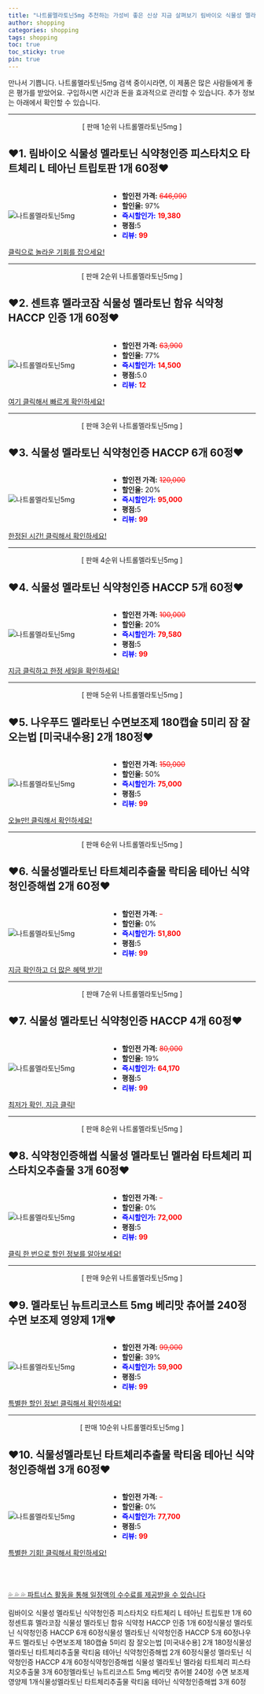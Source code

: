 ```yaml
---
title: "나트롤멜라토닌5mg 추천하는 가성비 좋은 신상 지금 살펴보기 림바이오 식물성 멜라토닌 식약청인증 피스타치오"
author: shopping
categories: shopping
tags: shopping
toc: true
toc_sticky: true
pin: true
---
```

만나서 기쁩니다. 나트롤멜라토닌5mg 검색 중이시라면,  이 제품은 많은 사람들에게 좋은 평가를 받았어요. 구입하시면 시간과 돈을 효과적으로 관리할 수 있습니다. 추가 정보는 아래에서 확인할 수 있습니다.

---
<p class="toplist" style="margin: 0 auto; display: block; width: fit-content;">[ 판매 1순위 나트롤멜라토닌5mg ]</p>

<h2><strong>❤️1. 림바이오 식물성 멜라토닌 식약청인증 피스타치오 타트체리 L 테아닌 트립토판 1개 60정❤️</strong></h2>

<div style="display: flex; align-items: center;">
    <div style="flex: 0.4;">
        <img src="https://thumbnail8.coupangcdn.com/thumbnails/remote/230x230ex/image/vendor_inventory/e6a3/6af8d3e52b328236f0f67c6aff8eb8f4506aa4ccae0140d8ec4b6a009a84.png" alt="나트롤멜라토닌5mg" style="max-width: 100%;">
    </div>
    <div style="flex: 0.6; margin-left: 10px;">
        <ul>
            <li><strong>할인전 가격:</strong> <del style="color: red;">646,090</del></li>
            <li><strong>할인율:</strong> 97%</li>
            <li><span style='color:blue'><strong>즉시할인가:</strong></span> <span style='color:red'><strong>19,380</strong></span></li>
            <li><strong>평점:</strong>5</li>
            <li><span style='color:blue'><strong>리뷰:</strong></span> <span style='color:red'><strong>99</strong></span></li>
        </ul>
    </div>
</div>
<div class="center">
    <a href="https://selin100587001.github.io?lptag=AF9450613&subid=githubio&pageKey=8250436611&traceid=V0-153&itemId=23751578167&vendorItemId=90776074316" class="myButton">
        클릭으로 놀라운 기회를 잡으세요!
    </a>
</div>


---
<p class="toplist" style="margin: 0 auto; display: block; width: fit-content;">[ 판매 2순위 나트롤멜라토닌5mg ]</p>

<h2><strong>❤️2. 센트휴 멜라코잠 식물성 멜라토닌 함유 식약청 HACCP 인증 1개 60정❤️</strong></h2>

<div style="display: flex; align-items: center;">
    <div style="flex: 0.4;">
        <img src="https://thumbnail6.coupangcdn.com/thumbnails/remote/230x230ex/image/vendor_inventory/d512/d4aca86d6f3cf1c0373095d2c66728176e53a27783834be30168c763f276.jpg" alt="나트롤멜라토닌5mg" style="max-width: 100%;">
    </div>
    <div style="flex: 0.6; margin-left: 10px;">
        <ul>
            <li><strong>할인전 가격:</strong> <del style="color: red;">63,900</del></li>
            <li><strong>할인율:</strong> 77%</li>
            <li><span style='color:blue'><strong>즉시할인가:</strong></span> <span style='color:red'><strong>14,500</strong></span></li>
            <li><strong>평점:</strong>5.0</li>
            <li><span style='color:blue'><strong>리뷰:</strong></span> <span style='color:red'><strong>12</strong></span></li>
        </ul>
    </div>
</div>
<div class="center">
    <a href="https://selin100587001.github.io?lptag=AF9450613&subid=githubio&pageKey=8239662311&traceid=V0-153&itemId=23714305724&vendorItemId=90739183381" class="myButton">
        여기 클릭해서 빠르게 확인하세요!
    </a>
</div>


---
<p class="toplist" style="margin: 0 auto; display: block; width: fit-content;">[ 판매 3순위 나트롤멜라토닌5mg ]</p>

<h2><strong>❤️3. 식물성 멜라토닌 식약청인증 HACCP 6개 60정❤️</strong></h2>

<div style="display: flex; align-items: center;">
    <div style="flex: 0.4;">
        <img src="https://thumbnail8.coupangcdn.com/thumbnails/remote/230x230ex/image/vendor_inventory/95e2/5782b727b5925f7cdbb780d8b716823f989c59b27e41b7259e120e99feb7.png" alt="나트롤멜라토닌5mg" style="max-width: 100%;">
    </div>
    <div style="flex: 0.6; margin-left: 10px;">
        <ul>
            <li><strong>할인전 가격:</strong> <del style="color: red;">120,000</del></li>
            <li><strong>할인율:</strong> 20%</li>
            <li><span style='color:blue'><strong>즉시할인가:</strong></span> <span style='color:red'><strong>95,000</strong></span></li>
            <li><strong>평점:</strong>5</li>
            <li><span style='color:blue'><strong>리뷰:</strong></span> <span style='color:red'><strong>99</strong></span></li>
        </ul>
    </div>
</div>
<div class="center">
    <a href="https://selin100587001.github.io?lptag=AF9450613&subid=githubio&pageKey=8225421261&traceid=V0-153&itemId=23654587727&vendorItemId=90713224018" class="myButton">
        한정된 시간! 클릭해서 확인하세요!
    </a>
</div>


---
<p class="toplist" style="margin: 0 auto; display: block; width: fit-content;">[ 판매 4순위 나트롤멜라토닌5mg ]</p>

<h2><strong>❤️4. 식물성 멜라토닌 식약청인증 HACCP 5개 60정❤️</strong></h2>

<div style="display: flex; align-items: center;">
    <div style="flex: 0.4;">
        <img src="https://thumbnail8.coupangcdn.com/thumbnails/remote/230x230ex/image/vendor_inventory/95e2/5782b727b5925f7cdbb780d8b716823f989c59b27e41b7259e120e99feb7.png" alt="나트롤멜라토닌5mg" style="max-width: 100%;">
    </div>
    <div style="flex: 0.6; margin-left: 10px;">
        <ul>
            <li><strong>할인전 가격:</strong> <del style="color: red;">100,000</del></li>
            <li><strong>할인율:</strong> 20%</li>
            <li><span style='color:blue'><strong>즉시할인가:</strong></span> <span style='color:red'><strong>79,580</strong></span></li>
            <li><strong>평점:</strong>5</li>
            <li><span style='color:blue'><strong>리뷰:</strong></span> <span style='color:red'><strong>99</strong></span></li>
        </ul>
    </div>
</div>
<div class="center">
    <a href="https://selin100587001.github.io?lptag=AF9450613&subid=githubio&pageKey=8225421261&traceid=V0-153&itemId=23654587721&vendorItemId=90713223923" class="myButton">
        지금 클릭하고 한정 세일을 확인하세요!
    </a>
</div>


---
<p class="toplist" style="margin: 0 auto; display: block; width: fit-content;">[ 판매 5순위 나트롤멜라토닌5mg ]</p>

<h2><strong>❤️5. 나우푸드 멜라토닌 수면보조제 180캡슐 5미리 잠 잘오는법 [미국내수용] 2개 180정❤️</strong></h2>

<div style="display: flex; align-items: center;">
    <div style="flex: 0.4;">
        <img src="https://thumbnail10.coupangcdn.com/thumbnails/remote/230x230ex/image/vendor_inventory/8cb0/4b9d67ec5d744b268e89d4c7bb0fabfa8f2e9e86e6d4555ff2984e873ba1.png" alt="나트롤멜라토닌5mg" style="max-width: 100%;">
    </div>
    <div style="flex: 0.6; margin-left: 10px;">
        <ul>
            <li><strong>할인전 가격:</strong> <del style="color: red;">150,000</del></li>
            <li><strong>할인율:</strong> 50%</li>
            <li><span style='color:blue'><strong>즉시할인가:</strong></span> <span style='color:red'><strong>75,000</strong></span></li>
            <li><strong>평점:</strong>5</li>
            <li><span style='color:blue'><strong>리뷰:</strong></span> <span style='color:red'><strong>99</strong></span></li>
        </ul>
    </div>
</div>
<div class="center">
    <a href="https://selin100587001.github.io?lptag=AF9450613&subid=githubio&pageKey=8247491660&traceid=V0-153&itemId=23739644583&vendorItemId=90764266938" class="myButton">
        오늘만! 클릭해서 확인하세요!
    </a>
</div>


---
<p class="toplist" style="margin: 0 auto; display: block; width: fit-content;">[ 판매 6순위 나트롤멜라토닌5mg ]</p>

<h2><strong>❤️6. 식물성멜라토닌 타트체리추출물 락티움 테아닌 식약청인증해썹 2개 60정❤️</strong></h2>

<div style="display: flex; align-items: center;">
    <div style="flex: 0.4;">
        <img src="https://thumbnail6.coupangcdn.com/thumbnails/remote/230x230ex/image/vendor_inventory/317b/28d7b173c4c341f88c49bbef80e69cb14216d88b89e95758ab791e7e40fb.jpg" alt="나트롤멜라토닌5mg" style="max-width: 100%;">
    </div>
    <div style="flex: 0.6; margin-left: 10px;">
        <ul>
            <li><strong>할인전 가격:</strong> <del style="color: red;">-</del></li>
            <li><strong>할인율:</strong> 0%</li>
            <li><span style='color:blue'><strong>즉시할인가:</strong></span> <span style='color:red'><strong>51,800</strong></span></li>
            <li><strong>평점:</strong>5</li>
            <li><span style='color:blue'><strong>리뷰:</strong></span> <span style='color:red'><strong>99</strong></span></li>
        </ul>
    </div>
</div>
<div class="center">
    <a href="https://selin100587001.github.io?lptag=AF9450613&subid=githubio&pageKey=8234842311&traceid=V0-153&itemId=23751434086&vendorItemId=90775931231" class="myButton">
        지금 확인하고 더 많은 혜택 받기!
    </a>
</div>


---
<p class="toplist" style="margin: 0 auto; display: block; width: fit-content;">[ 판매 7순위 나트롤멜라토닌5mg ]</p>

<h2><strong>❤️7. 식물성 멜라토닌 식약청인증 HACCP 4개 60정❤️</strong></h2>

<div style="display: flex; align-items: center;">
    <div style="flex: 0.4;">
        <img src="https://thumbnail8.coupangcdn.com/thumbnails/remote/230x230ex/image/vendor_inventory/95e2/5782b727b5925f7cdbb780d8b716823f989c59b27e41b7259e120e99feb7.png" alt="나트롤멜라토닌5mg" style="max-width: 100%;">
    </div>
    <div style="flex: 0.6; margin-left: 10px;">
        <ul>
            <li><strong>할인전 가격:</strong> <del style="color: red;">80,000</del></li>
            <li><strong>할인율:</strong> 19%</li>
            <li><span style='color:blue'><strong>즉시할인가:</strong></span> <span style='color:red'><strong>64,170</strong></span></li>
            <li><strong>평점:</strong>5</li>
            <li><span style='color:blue'><strong>리뷰:</strong></span> <span style='color:red'><strong>99</strong></span></li>
        </ul>
    </div>
</div>
<div class="center">
    <a href="https://selin100587001.github.io?lptag=AF9450613&subid=githubio&pageKey=8225421261&traceid=V0-153&itemId=23654587732&vendorItemId=90713224055" class="myButton">
        최저가 확인, 지금 클릭!
    </a>
</div>


---
<p class="toplist" style="margin: 0 auto; display: block; width: fit-content;">[ 판매 8순위 나트롤멜라토닌5mg ]</p>

<h2><strong>❤️8. 식약청인증해썹 식물성 멜라토닌 멜라쉼 타트체리 피스타치오추출물 3개 60정❤️</strong></h2>

<div style="display: flex; align-items: center;">
    <div style="flex: 0.4;">
        <img src="https://thumbnail8.coupangcdn.com/thumbnails/remote/230x230ex/image/vendor_inventory/6ca2/786ec5d22c84a5a3ee3467b32f952c93b7cfc23358955cc463bd68fe07ea.jpg" alt="나트롤멜라토닌5mg" style="max-width: 100%;">
    </div>
    <div style="flex: 0.6; margin-left: 10px;">
        <ul>
            <li><strong>할인전 가격:</strong> <del style="color: red;">-</del></li>
            <li><strong>할인율:</strong> 0%</li>
            <li><span style='color:blue'><strong>즉시할인가:</strong></span> <span style='color:red'><strong>72,000</strong></span></li>
            <li><strong>평점:</strong>5</li>
            <li><span style='color:blue'><strong>리뷰:</strong></span> <span style='color:red'><strong>99</strong></span></li>
        </ul>
    </div>
</div>
<div class="center">
    <a href="https://selin100587001.github.io?lptag=AF9450613&subid=githubio&pageKey=8248179592&traceid=V0-153&itemId=23742307396&vendorItemId=90767886984" class="myButton">
        클릭 한 번으로 할인 정보를 알아보세요!
    </a>
</div>


---
<p class="toplist" style="margin: 0 auto; display: block; width: fit-content;">[ 판매 9순위 나트롤멜라토닌5mg ]</p>

<h2><strong>❤️9. 멜라토닌 뉴트리코스트 5mg 베리맛 츄어블 240정 수면 보조제 영양제 1개❤️</strong></h2>

<div style="display: flex; align-items: center;">
    <div style="flex: 0.4;">
        <img src="https://thumbnail7.coupangcdn.com/thumbnails/remote/230x230ex/image/vendor_inventory/e503/49c48a9bb1c73c511369ec4e9d60cfd39695061c470a4c06c4935206eac3.png" alt="나트롤멜라토닌5mg" style="max-width: 100%;">
    </div>
    <div style="flex: 0.6; margin-left: 10px;">
        <ul>
            <li><strong>할인전 가격:</strong> <del style="color: red;">99,000</del></li>
            <li><strong>할인율:</strong> 39%</li>
            <li><span style='color:blue'><strong>즉시할인가:</strong></span> <span style='color:red'><strong>59,900</strong></span></li>
            <li><strong>평점:</strong>5</li>
            <li><span style='color:blue'><strong>리뷰:</strong></span> <span style='color:red'><strong>99</strong></span></li>
        </ul>
    </div>
</div>
<div class="center">
    <a href="https://selin100587001.github.io?lptag=AF9450613&subid=githubio&pageKey=8238074088&traceid=V0-153&itemId=23710516136&vendorItemId=90735484575" class="myButton">
        특별한 할인 정보! 클릭해서 확인하세요!
    </a>
</div>


---
<p class="toplist" style="margin: 0 auto; display: block; width: fit-content;">[ 판매 10순위 나트롤멜라토닌5mg ]</p>

<h2><strong>❤️10. 식물성멜라토닌 타트체리추출물 락티움 테아닌 식약청인증해썹 3개 60정❤️</strong></h2>

<div style="display: flex; align-items: center;">
    <div style="flex: 0.4;">
        <img src="https://thumbnail10.coupangcdn.com/thumbnails/remote/230x230ex/image/vendor_inventory/d7de/69b33a9670699b0e9a1b19cee8f6d164585267d9d6d30257410e840d16fd.jpg" alt="나트롤멜라토닌5mg" style="max-width: 100%;">
    </div>
    <div style="flex: 0.6; margin-left: 10px;">
        <ul>
            <li><strong>할인전 가격:</strong> <del style="color: red;">-</del></li>
            <li><strong>할인율:</strong> 0%</li>
            <li><span style='color:blue'><strong>즉시할인가:</strong></span> <span style='color:red'><strong>77,700</strong></span></li>
            <li><strong>평점:</strong>5</li>
            <li><span style='color:blue'><strong>리뷰:</strong></span> <span style='color:red'><strong>99</strong></span></li>
        </ul>
    </div>
</div>
<div class="center">
    <a href="https://selin100587001.github.io?lptag=AF9450613&subid=githubio&pageKey=8234842311&traceid=V0-153&itemId=23751434084&vendorItemId=90775931178" class="myButton">
        특별한 기회! 클릭해서 확인하세요!
    </a>
</div>

<br><br><br>[💦 💦 💦 파트너스 활동을 통해 일정액의 수수료를 제공받을 수 있습니다](https://link.coupang.com/a/bcpT2c)<br><br>림바이오 식물성 멜라토닌 식약청인증 피스타치오 타트체리 L 테아닌 트립토판 1개 60정센트휴 멜라코잠 식물성 멜라토닌 함유 식약청 HACCP 인증 1개 60정식물성 멜라토닌 식약청인증 HACCP 6개 60정식물성 멜라토닌 식약청인증 HACCP 5개 60정나우푸드 멜라토닌 수면보조제 180캡슐 5미리 잠 잘오는법 [미국내수용] 2개 180정식물성멜라토닌 타트체리추출물 락티움 테아닌 식약청인증해썹 2개 60정식물성 멜라토닌 식약청인증 HACCP 4개 60정식약청인증해썹 식물성 멜라토닌 멜라쉼 타트체리 피스타치오추출물 3개 60정멜라토닌 뉴트리코스트 5mg 베리맛 츄어블 240정 수면 보조제 영양제 1개식물성멜라토닌 타트체리추출물 락티움 테아닌 식약청인증해썹 3개 60정